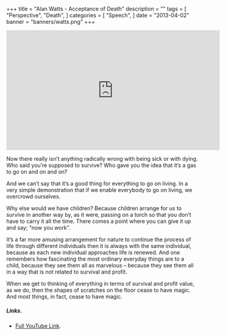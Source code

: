 +++
title = "Alan Watts - Acceptance of Death"
description = ""
tags = [
    "Perspective",
    "Death",
]
categories = [
    "Speech",
]
date = "2013-04-02"
banner = "banners/watts.png"
+++

<iframe width="560" height="315" src="https://www.youtube.com/embed/qK1BJkBJdtY" frameborder="0" allow="autoplay; encrypted-media" allowfullscreen></iframe>

Now there really isn’t anything radically wrong with being sick or with dying. Who said you’re supposed to survive? Who gave you the idea that it’s a gas to go on and on and on?

And we can’t say that it’s a good thing for everything to go on living. In a very simple demonstration that if we enable everybody to go on living, we overcrowd ourselves.

Why else would we have children? Because children arrange for us to survive in another way by, as it were, passing on a torch so that you don’t have to carry it all the time. There comes a point where you can give it up and say; “now you work”.

It’s a far more amusing arrangement for nature to continue the process of life through different individuals then it is always with the same individual, because as each new individual approaches life is renewed. And one remembers how fascinating the most ordinary everyday things are to a child, because they see them all as marvelous – because they see them all in a way that is not related to survival and profit.

When we get to thinking of everything in terms of survival and profit value, as we do, then the shapes of scratches on the floor cease to have magic. And most things, in fact, cease to have magic.

##### Links.
* [Full YouTube Link](https://youtu.be/qK1BJkBJdtY).
